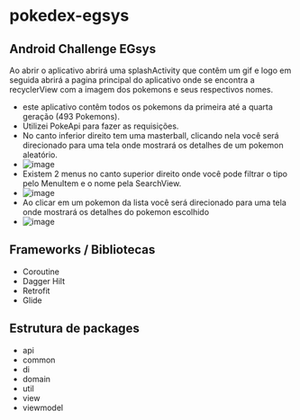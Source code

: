 # pokedex-egsys
## Android Challenge EGsys

Ao abrir o aplicativo abrirá uma splashActivity que contêm um gif e logo em seguida abrirá a pagina principal do aplicativo onde se encontra a recyclerView com a imagem dos pokemons e seus respectivos nomes.

- este aplicativo contêm todos os pokemons da primeira até a quarta geração (493 Pokemons).
- Utilizei PokeApi para fazer as requisições.
- No canto inferior direito tem uma masterball, clicando nela você será direcionado para uma tela onde mostrará os detalhes de um pokemon aleatório.
- ![image](https://user-images.githubusercontent.com/97804377/156821900-c9e264f5-efbe-4683-b92a-777acf7aeb3f.png)
- Existem 2 menus no canto superior direito onde você pode filtrar o tipo pelo MenuItem e o nome pela SearchView.
- ![image](https://user-images.githubusercontent.com/97804377/156821959-fe6b3565-c642-49d7-b861-897912fea12f.png)
- Ao clicar em um pokemon da lista você será direcionado para uma tela onde mostrará os detalhes do pokemon escolhido
- ![image](https://user-images.githubusercontent.com/97804377/156822340-c56dd578-2d46-46c5-8b6f-4056e4e7e0e7.png)

## Frameworks / Bibliotecas

- Coroutine 
- Dagger Hilt
- Retrofit
- Glide

## Estrutura de packages

- api
- common
- di
- domain
- util
- view
- viewmodel
